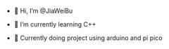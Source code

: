 - 👋 Hi, I’m @JiaWeiBu
- 🌱 I’m currently learning C++

- 🌱 Currently doing project using arduino and pi pico
<!---
JiaWeiBu/JiaWeiBu is a ✨ special ✨ repository because its `README.md` (this file) appears on your GitHub profile.
You can click the Preview link to take a look at your changes.
--->

